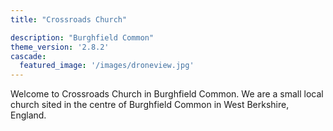 ```yaml
---
title: "Crossroads Church"

description: "Burghfield Common"
theme_version: '2.8.2'
cascade:
  featured_image: '/images/droneview.jpg'
---
```





Welcome to Crossroads Church in Burghfield Common. We are a small local church sited in the centre of Burghfield Common in West Berkshire, England.
